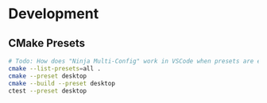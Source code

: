 # Development

## CMake Presets

```sh
# Todo: How does "Ninja Multi-Config" work in VSCode when presets are enabled?
cmake --list-presets=all .
cmake --preset desktop
cmake --build --preset desktop
ctest --preset desktop
```
